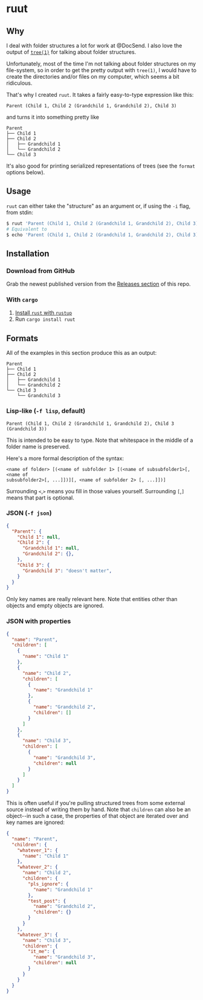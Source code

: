 # ruut

## Why

I deal with folder structures a lot for work at @DocSend. I also love the
output of [`tree(1)`][tree-wiki] for talking about folder structures.

Unfortunately, most of the time I'm not talking about folder structures on my
file-system, so in order to get the pretty output with `tree(1)`, I would have
to create the directories and/or files on my computer, which seems a bit
ridiculous.

That's why I created `ruut`. It takes a fairly easy-to-type expression like
this:
```
Parent (Child 1, Child 2 (Grandchild 1, Grandchild 2), Child 3)
```

and turns it into something pretty like

```
Parent
├── Child 1
├── Child 2
│   ├── Grandchild 1
│   └── Grandchild 2
└── Child 3
```

It's also good for printing serialized representations of trees (see the
`format` options below).

## Usage

`ruut` can either take the "structure" as an argument or, if using the `-i`
flag, from stdin:

```sh
$ ruut 'Parent (Child 1, Child 2 (Grandchild 1, Grandchild 2), Child 3)'
# Equivalent to
$ echo 'Parent (Child 1, Child 2 (Grandchild 1, Grandchild 2), Child 3)' | ruut -i
```

## Installation

### Download from GitHub

Grab the newest published version from the [Releases section][ruut-releases] of
this repo.

### With `cargo`

1. [Install `rust` with `rustup`][rustup-instructions]
2. Run `cargo install ruut`

## Formats

All of the examples in this section produce this as an output:
```
Parent
├── Child 1
├── Child 2
│   ├── Grandchild 1
│   └── Grandchild 2
└── Child 3
    └── Grandchild 3
```

### Lisp-like (`-f lisp`, default)

```
Parent (Child 1, Child 2 (Grandchild 1, Grandchild 2), Child 3 (Grandchild 3))
```

This is intended to be easy to type.  Note that whitespace in the middle of a
folder name is preserved.

Here's a more formal description of the syntax:

```
<name of folder> [(<name of subfolder 1> [(<name of subsubfolder1>[, <name of
subsubfolder2>[, ...]])][, <name of subfolder 2> [, ...]])]
```

Surrounding `<`,`>` means
you fill in those values yourself. Surrounding `[`,`]` means that part is
optional.

### JSON (`-f json`)

```json
{
  "Parent": {
    "Child 1": null,
    "Child 2": {
      "Grandchild 1": null,
      "Grandchild 2": {},
    },
    "Child 3": {
      "Grandchild 3": "doesn't matter",
    }
  }
}
```

Only key names are really relevant here. Note that entities other than objects
and empty objects are ignored.

### JSON with properties

```json
{
  "name": "Parent",
  "children": [
    {
      "name": "Child 1"
    },
    { 
      "name": "Child 2",
      "children": [
        {
          "name": "Grandchild 1"
        },
        {
          "name": "Grandchild 2",
          "children": []
        }
      ]
    },
    {
      "name": "Child 3",
      "children": [
        {
          "name": "Grandchild 3",
          "children": null
        }
      ]
    }
  ]
}
```

This is often useful if you're pulling structured trees from some external
source instead of writing them by hand. Note that `children` can also be an
object--in such a case, the properties of that object are iterated over and key
names are ignored:

```json
{
  "name": "Parent",
  "children": {
    "whatever_1": {
      "name": "Child 1"
    },
    "whatever_2": { 
      "name": "Child 2",
      "children": {
        "pls_ignore": {
          "name": "Grandchild 1"
        },
        "test_post": {
          "name": "Grandchild 2",
          "children": {}
        }
      }
    },
    "whatever_3": {
      "name": "Child 3",
      "children": {
        "it_me": {
          "name": "Grandchild 3",
          "children": null
        }
      }
    }
  }
}
```

[tree-wiki]: https://en.wikipedia.org/wiki/Tree_(command) 
[lisp-parser-python]: https://norvig.com/lispy.html
[rustup-instructions]: https://rustup.rs/
[ruut-releases]: https://github.com/HarrisonB/ruut/releases
